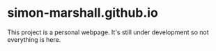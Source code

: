 # simon-marshall.github.io
This project is a personal webpage. It's still under development so not everything is here.
